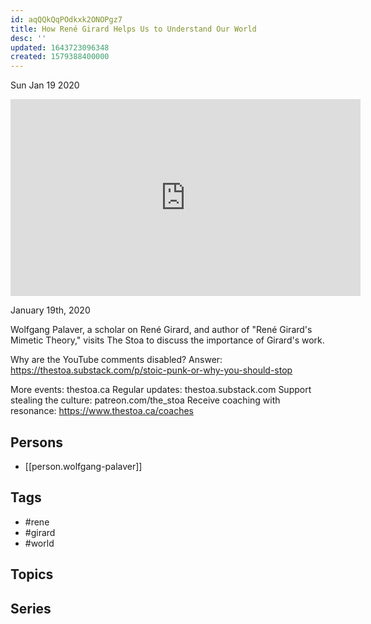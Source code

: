 ```yaml
---
id: aqQQkQqPOdkxk2ONOPgz7
title: How René Girard Helps Us to Understand Our World
desc: ''
updated: 1643723096348
created: 1579388400000
---
```





Sun Jan 19 2020

<iframe width="560" height="315" src="https://www.youtube.com/embed/Zc7q5uxRP-A" title="How René Girard Helps Us to Understand Our World w/ Wolfgang Palaver" frameborder="0" allow="accelerometer; autoplay; clipboard-write; encrypted-media; gyroscope; picture-in-picture" allowfullscreen ></iframe>

January 19th, 2020

Wolfgang Palaver, a scholar on René Girard, and author of "René Girard's Mimetic Theory," visits The Stoa to discuss the importance of Girard's work.

Why are the YouTube comments disabled? Answer: https://thestoa.substack.com/p/stoic-punk-or-why-you-should-stop

More events: thestoa.ca
Regular updates: thestoa.substack.com
Support stealing the culture: patreon.com/the_stoa
Receive coaching with resonance: https://www.thestoa.ca/coaches

## Persons

- [[person.wolfgang-palaver]]

## Tags

- #rene
- #girard
- #world

## Topics



## Series



